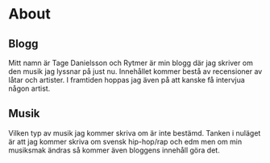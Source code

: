 # About

## Blogg

Mitt namn är Tage Danielsson och Rytmer är min blogg där jag skriver om den musik jag lyssnar på just nu. Innehållet kommer bestå av recensioner av låtar och artister. I framtiden hoppas jag även på att kanske få intervjua någon artist.

## Musik

Vilken typ av musik jag kommer skriva om är inte bestämd. Tanken i nuläget är att jag kommer skriva om svensk hip-hop/rap och edm men om min musiksmak ändras så kommer även bloggens innehåll göra det.
